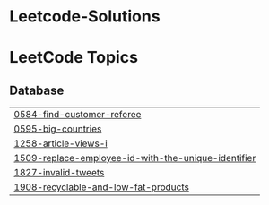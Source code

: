 # Leetcode-Solutions

<!---LeetCode Topics Start-->
# LeetCode Topics
## Database
|  |
| ------- |
| [0584-find-customer-referee](https://github.com/imvinxx/Leetcode_Solutions/tree/master/0584-find-customer-referee) |
| [0595-big-countries](https://github.com/imvinxx/Leetcode_Solutions/tree/master/0595-big-countries) |
| [1258-article-views-i](https://github.com/imvinxx/Leetcode_Solutions/tree/master/1258-article-views-i) |
| [1509-replace-employee-id-with-the-unique-identifier](https://github.com/imvinxx/Leetcode_Solutions/tree/master/1509-replace-employee-id-with-the-unique-identifier) |
| [1827-invalid-tweets](https://github.com/imvinxx/Leetcode_Solutions/tree/master/1827-invalid-tweets) |
| [1908-recyclable-and-low-fat-products](https://github.com/imvinxx/Leetcode_Solutions/tree/master/1908-recyclable-and-low-fat-products) |
<!---LeetCode Topics End-->